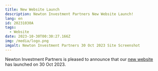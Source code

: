 ```yaml
---
title: New Website Launch
description: Newton Investment Partners New Website Launch!
lang: en
id: 20231030A
tags:
  - Website
date: 2023-10-30T00:30:27.166Z
img: /media/logo.png
imgalt: Newton Investment Partners 30 Oct 2023 Site Screenshot
---
```

Newton Investment Partners is pleased to announce that our [new website](https://newtoninvestment.jp) has launched on 30 Oct 2023.